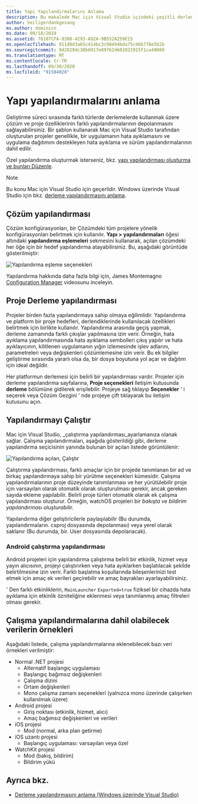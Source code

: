 ```yaml
---
title: Yapı Yapılandırmalarını Anlama
description: Bu makalede Mac için Visual Studio içindeki çeşitli derleme konfigürasyonları açıklanmaktadır
author: heiligerdankgesang
ms.author: dominicn
ms.date: 09/18/2019
ms.assetid: 78107CFA-9308-4293-A92A-9B552A259E15
ms.openlocfilehash: 911d8d3a65c414bc3c98494bda75c46b778e5b2b
ms.sourcegitcommit: 9d2829dc30b6917e89762d602022915f1ca49089
ms.translationtype: MT
ms.contentlocale: tr-TR
ms.lasthandoff: 09/30/2020
ms.locfileid: "91584028"
---
```

# <a name="understanding-build-configurations"></a>Yapı yapılandırmalarını anlama

Geliştirme süreci sırasında farklı türlerde derlemelerde kullanmak üzere çözüm ve proje özelliklerinin farklı yapılandırmalarının depolanmasını sağlayabilirsiniz. Bir şablon kullanarak Mac için Visual Studio tarafından oluşturulan projeler genellikle, bir uygulamanın hata ayıklamasını ve uygulama dağıtımını destekleyen hata ayıklama ve sürüm yapılandırmalarının dahil edilir. 

Özel yapılandırma oluşturmak isterseniz, bkz. [yapı yapılandırması oluşturma ve bunları Düzenle](./create-and-edit-configurations.md).

>[!NOTE]
>Bu konu Mac için Visual Studio için geçerlidir. Windows üzerinde Visual Studio için bkz. [derleme yapılandırmasını anlama](/visualstudio/ide/understanding-build-configurations).

## <a name="solution-configurations"></a>Çözüm yapılandırması

Çözüm konfigürasyonları, bir Çözümdeki tüm projelere yönelik konfigürasyonları belirtmek için kullanılır. **Yapı > yapılandırmaları** öğesi altındaki **yapılandırma eşlemeleri** sekmesini kullanarak, açılan çözümdeki her öğe için bir hedef yapılandırma atayabilirsiniz. Bu, aşağıdaki görüntüde gösterilmiştir:

![Yapılandırma eşleme seçenekleri](media/projects-and-solutions-image3.png)

Yapılandırma hakkında daha fazla bilgi için, James Montemagno [Configuration Manager](https://www.youtube.com/watch?v=tjSdkqYh5Vg) videosunu inceleyin.

## <a name="project-build-configurations"></a>Proje Derleme yapılandırması

Projeler birden fazla yapılandırmaya sahip olmaya eğilimlidir. Yapılandırma ve platform bir proje hedefleri, derlendiklerinde kullanılacak özellikleri belirtmek için birlikte kullanılır. Yapılandırma arasında geçiş yapmak, derleme zamanında farklı çıkışlar yapılmasına izin verir. Örneğin, hata ayıklama yapılandırmasında hata ayıklama sembolleri çıkış yapılır ve hata ayıklayıcının, kilitlenen uygulamanın yığın izlemesinde işlev adlarını, parametreleri veya değişkenleri çözümlemesine izin verir. Bu ek bilgiler geliştirme sırasında yararlı olsa da, bir dosya boyutuna yol açar ve dağıtım için ideal değildir.

Her platformun derlemesi için belirli bir yapılandırması vardır. Projeler için derleme yapılandırma sayfalarına, **Proje seçenekleri** Iletişim kutusunda **derleme** bölümüne gidilerek erişilebilir. Projeye sağ tıklayıp **Seçenekler** ' i seçerek veya Çözüm Gezgini ' nde projeye çift tıklayarak bu iletişim kutusunu açın.

## <a name="run-configuration"></a>Yapılandırmayı Çalıştır

Mac için Visual Studio, _çalıştırma yapılandırması_ayarlamanıza olanak sağlar. Çalışma yapılandırmaları, aşağıda gösterildiği gibi, derleme yapılandırma seçicisinin yanında bulunan bir açılan listede görüntülenir:

![Yapılandırma açılan, Çalıştır](media/projects-and-solutions-image8.png)

Çalıştırma yapılandırması, farklı amaçlar için bir projede tanımlanan bir ad ve birkaç yapılandırmaya sahip bir yürütme seçenekleri kümesidir. Çalışma yapılandırmalarının proje düzeyinde tanımlanması ve her yürütülebilir proje için varsayılan olarak otomatik olarak oluşturulması gerekir, ancak gereken sayıda ekleme yapılabilir. Belirli proje türleri otomatik olarak ek çalışma yapılandırması oluşturur. Örneğin, watchOS projeleri bir  _bakışta ve bildirim yapılandırması oluşturabilir._

Yapılandırma diğer geliştiricilerle paylaşılabilir (Bu durumda, yapılandırmaların. csproj dosyasında depolanması) veya yerel olarak saklanır (Bu durumda, bir. User dosyasında depolanacak).

### <a name="android-run-configurations"></a>Android çalıştırma yapılandırması

Android projeleri için yapılandırma çalıştırma belirli bir etkinlik, hizmet veya yayın alıcısının, projeyi çalıştırırken veya hata ayıklarken başlatılacak şekilde belirtilmesine izin verir. Farklı başlatma koşullarında bileşenlerinizi test etmek için amaç ek verileri geçirebilir ve amaç bayrakları ayarlayabilirsiniz.

' Den farklı etkinliklerin, `MainLauncher` `Exported=true` fiziksel bir cihazda hata ayıklama için etkinlik özniteliğine eklenmesi veya tanımlanmış amaç filtreleri olması gerekir.

## <a name="examples-of-data-that-might-be-included-in-run-configurations"></a>Çalışma yapılandırmalarına dahil olabilecek verilerin örnekleri

Aşağıdaki listede, çalışma yapılandırmalarına eklenebilecek bazı veri örnekleri verilmiştir:

* Normal .NET projesi
  * Alternatif başlangıç uygulaması
  * Başlangıç bağımsız değişkenleri
  * Çalışma dizini
  * Ortam değişkenleri
  * Mono çalışma zamanı seçenekleri (yalnızca mono üzerinde çalışırken kullanılmak üzere)
* Android projesi
  * Giriş noktası (etkinlik, hizmet, alıcı)
  * Amaç bağımsız değişkenleri ve verileri
* iOS projesi
  * Mod (normal, arka plan getirme)
* iOS uzantı projesi
  * Başlangıç uygulaması: varsayılan veya özel
* WatchKit projesi
  * Mod (bakış, bildirim)
  * Bildirim yükü

## <a name="see-also"></a>Ayrıca bkz.

- [Derleme yapılandırmasını anlama (Windows üzerinde Visual Studio)](/visualstudio/ide/understanding-build-configurations)